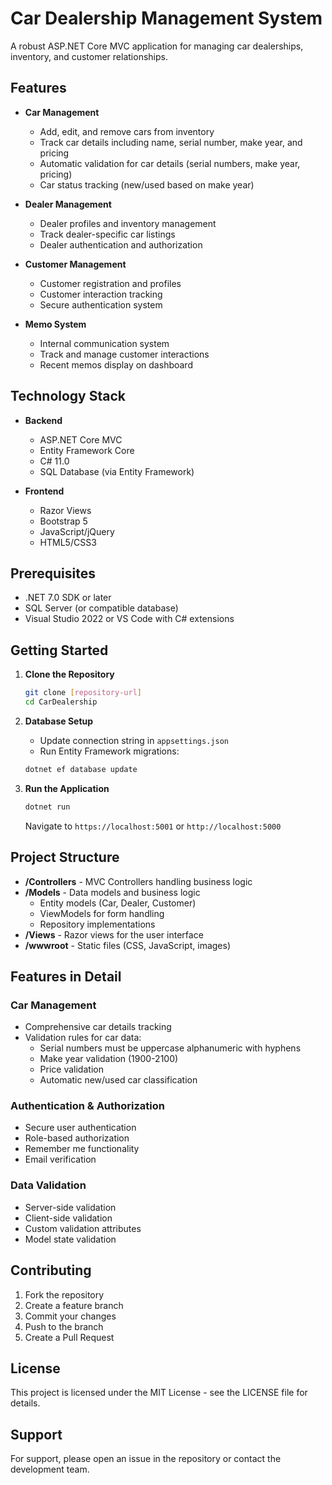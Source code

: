 # Car Dealership Management System

A robust ASP.NET Core MVC application for managing car dealerships, inventory, and customer relationships.

## Features

- **Car Management**
  - Add, edit, and remove cars from inventory
  - Track car details including name, serial number, make year, and pricing
  - Automatic validation for car details (serial numbers, make year, pricing)
  - Car status tracking (new/used based on make year)

- **Dealer Management**
  - Dealer profiles and inventory management
  - Track dealer-specific car listings
  - Dealer authentication and authorization

- **Customer Management**
  - Customer registration and profiles
  - Customer interaction tracking
  - Secure authentication system

- **Memo System**
  - Internal communication system
  - Track and manage customer interactions
  - Recent memos display on dashboard

## Technology Stack

- **Backend**
  - ASP.NET Core MVC
  - Entity Framework Core
  - C# 11.0
  - SQL Database (via Entity Framework)

- **Frontend**
  - Razor Views
  - Bootstrap 5
  - JavaScript/jQuery
  - HTML5/CSS3

## Prerequisites

- .NET 7.0 SDK or later
- SQL Server (or compatible database)
- Visual Studio 2022 or VS Code with C# extensions

## Getting Started

1. **Clone the Repository**
   ```bash
   git clone [repository-url]
   cd CarDealership
   ```

2. **Database Setup**
   - Update connection string in `appsettings.json`
   - Run Entity Framework migrations:
   ```bash
   dotnet ef database update
   ```

3. **Run the Application**
   ```bash
   dotnet run
   ```
   Navigate to `https://localhost:5001` or `http://localhost:5000`

## Project Structure

- **/Controllers** - MVC Controllers handling business logic
- **/Models** - Data models and business logic
  - Entity models (Car, Dealer, Customer)
  - ViewModels for form handling
  - Repository implementations
- **/Views** - Razor views for the user interface
- **/wwwroot** - Static files (CSS, JavaScript, images)

## Features in Detail

### Car Management
- Comprehensive car details tracking
- Validation rules for car data:
  - Serial numbers must be uppercase alphanumeric with hyphens
  - Make year validation (1900-2100)
  - Price validation
  - Automatic new/used car classification

### Authentication & Authorization
- Secure user authentication
- Role-based authorization
- Remember me functionality
- Email verification

### Data Validation
- Server-side validation
- Client-side validation
- Custom validation attributes
- Model state validation

## Contributing

1. Fork the repository
2. Create a feature branch
3. Commit your changes
4. Push to the branch
5. Create a Pull Request

## License

This project is licensed under the MIT License - see the LICENSE file for details.

## Support

For support, please open an issue in the repository or contact the development team.
